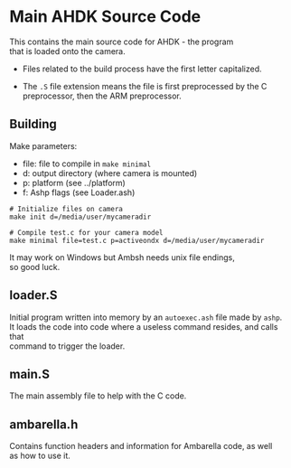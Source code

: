 # Main AHDK Source Code
This contains the main source code for AHDK - the program  
that is loaded onto the camera.

- Files related to the build process have the first letter capitalized.

- The `.S` file extension means the file is first preprocessed
by the C preprocessor, then the ARM preprocessor.

## Building
Make parameters:  
- file: file to compile in `make minimal`
- d: output directory (where camera is mounted)
- p: platform (see ../platform)
- f: Ashp flags (see Loader.ash)

```
# Initialize files on camera
make init d=/media/user/mycameradir

# Compile test.c for your camera model
make minimal file=test.c p=activeondx d=/media/user/mycameradir
```

It may work on Windows but Ambsh needs unix file endings,  
so good luck.

## loader.S
Initial program written into memory by an `autoexec.ash` file made by `ashp`.  
It loads the code into code where a useless command resides, and calls that  
command to trigger the loader.

## main.S
The main assembly file to help with the C code.  

## ambarella.h
Contains function headers and information for Ambarella code, as well  
as how to use it.  